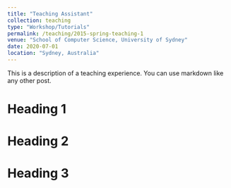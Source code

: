 ```yaml
---
title: "Teaching Assistant"
collection: teaching
type: "Workshop/Tutorials"
permalink: /teaching/2015-spring-teaching-1
venue: "School of Computer Science, University of Sydney"
date: 2020-07-01
location: "Sydney, Australia"
---
```


This is a description of a teaching experience. You can use markdown like any other post.

Heading 1
======

Heading 2
======

Heading 3
======
